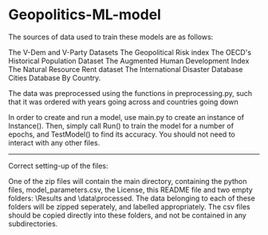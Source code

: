 # Geopolitics-ML-model


The sources of data used to train these models are as follows:

The V-Dem and V-Party Datasets
The Geopolitical Risk index
The OECD's Historical Population Dataset
The Augmented Human Development Index
The Natural Resource Rent dataset
The International Disaster Database
Cities Database By Country.

The data was preprocessed using the functions in preprocessing.py, such that it was ordered 
with years going across and countries going down

In order to create and run a model, use main.py to create an instance of Instance().
Then, simply call Run() to train the model for a number of epochs, and TestModel() to find its accuracy.
You should not need to interact with any other files.

_____________________________________________
Correct setting-up of the files:

One of the zip files will contain the main directory, containing the python files,
 model_parameters.csv, the License, this README file and two empty folders:
 \\Results and \\data\\processed.
 The data belonging to each of these folders will be zipped seperately, and labelled 
  appropriately. The csv files should be copied directly into these folders, and
  not be contained in any subdirectories.
